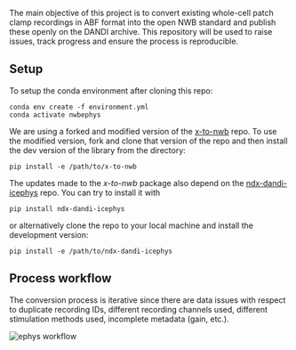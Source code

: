 The main objective of this project is to convert existing whole-cell patch clamp recordings in ABF format into the open NWB standard and publish these openly on the DANDI archive. This repository will be used to raise issues, track progress and ensure the process is reproducible.

## Setup
To setup the conda environment after cloning this repo:
```
conda env create -f environment.yml
conda activate nwbephys
```

We are using a forked and modified version of the [x-to-nwb](https://github.com/derekhoward/x-to-nwb) repo. 
To use the modified version, fork and clone that version of the repo and then install the dev version of the library from the directory:
```
pip install -e /path/to/x-to-nwb
```

The updates made to the *x-to-nwb* package also depend on the [ndx-dandi-icephys](https://github.com/catalystneuro/ndx-dandi-icephys) repo. You can try to install it with 
```
pip install ndx-dandi-icephys
```
or alternatively clone the repo to your local machine and install the development version:
```
pip install -e /path/to/ndx-dandi-icephys
```

## Process workflow
The conversion process is iterative since there are data issues with respect to duplicate recording IDs, different recording channels used, different stimulation methods used, incomplete metadata (gain, etc.).

![ephys workflow](https://user-images.githubusercontent.com/3498149/120544066-04194e00-c3bb-11eb-9b2b-a8b1c3c2388d.png)
